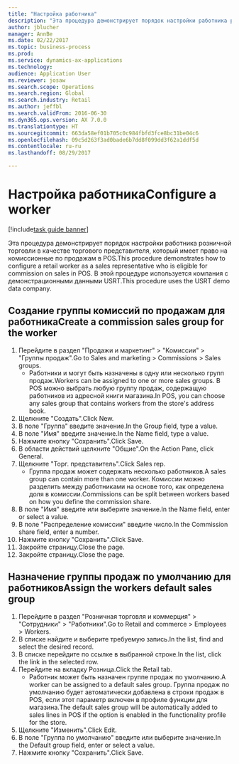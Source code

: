 ```yaml
--- 
title: "Настройка работника"
description: "Эта процедура демонстрирует порядок настройки работника розничной торговли в качестве торгового представителя, который имеет право на комиссионные по продажам в POS."
author: jblucher
manager: AnnBe
ms.date: 02/22/2017
ms.topic: business-process
ms.prod: 
ms.service: dynamics-ax-applications
ms.technology: 
audience: Application User
ms.reviewer: josaw
ms.search.scope: Operations
ms.search.region: Global
ms.search.industry: Retail
ms.author: jeffbl
ms.search.validFrom: 2016-06-30
ms.dyn365.ops.version: AX 7.0.0
ms.translationtype: HT
ms.sourcegitcommit: 663da58ef01b705c0c984fbfd3fce8bc31be04c6
ms.openlocfilehash: 09c5d263f3ad0bade6b7dd8f099dd3f62a1ddf5d
ms.contentlocale: ru-ru
ms.lasthandoff: 08/29/2017

---
```

# <a name="configure-a-worker"></a><span data-ttu-id="31e31-103">Настройка работника</span><span class="sxs-lookup"><span data-stu-id="31e31-103">Configure a worker</span></span>

[!include[task guide banner](../includes/task-guide-banner.md)]

<span data-ttu-id="31e31-104">Эта процедура демонстрирует порядок настройки работника розничной торговли в качестве торгового представителя, который имеет право на комиссионные по продажам в POS.</span><span class="sxs-lookup"><span data-stu-id="31e31-104">This procedure demonstrates how to configure a retail worker as a sales representative who is eligible for commission on sales in POS.</span></span> <span data-ttu-id="31e31-105">В этой процедуре используется компания с демонстрационными данными USRT.</span><span class="sxs-lookup"><span data-stu-id="31e31-105">This procedure uses the USRT demo data company.</span></span>


## <a name="create-a-commission-sales-group-for-the-worker"></a><span data-ttu-id="31e31-106">Создание группы комиссий по продажам для работника</span><span class="sxs-lookup"><span data-stu-id="31e31-106">Create a commission sales group for the worker</span></span>
1. <span data-ttu-id="31e31-107">Перейдите в раздел "Продажи и маркетинг" > "Комиссии" > "Группы продаж".</span><span class="sxs-lookup"><span data-stu-id="31e31-107">Go to Sales and marketing > Commissions > Sales groups.</span></span>
    * <span data-ttu-id="31e31-108">Работники и могут быть назначены в одну или несколько групп продаж.</span><span class="sxs-lookup"><span data-stu-id="31e31-108">Workers can be assigned to one or more sales groups.</span></span> <span data-ttu-id="31e31-109">В POS можно выбрать любую группу продаж, содержащую работников из адресной книги магазина.</span><span class="sxs-lookup"><span data-stu-id="31e31-109">In POS, you can choose any sales group that contains workers from the store's address book.</span></span>  
2. <span data-ttu-id="31e31-110">Щелкните "Создать".</span><span class="sxs-lookup"><span data-stu-id="31e31-110">Click New.</span></span>
3. <span data-ttu-id="31e31-111">В поле "Группа" введите значение.</span><span class="sxs-lookup"><span data-stu-id="31e31-111">In the Group field, type a value.</span></span>
4. <span data-ttu-id="31e31-112">В поле "Имя" введите значение.</span><span class="sxs-lookup"><span data-stu-id="31e31-112">In the Name field, type a value.</span></span>
5. <span data-ttu-id="31e31-113">Нажмите кнопку "Сохранить".</span><span class="sxs-lookup"><span data-stu-id="31e31-113">Click Save.</span></span>
6. <span data-ttu-id="31e31-114">В области действий щелкните "Общие".</span><span class="sxs-lookup"><span data-stu-id="31e31-114">On the Action Pane, click General.</span></span>
7. <span data-ttu-id="31e31-115">Щелкните "Торг. представитель".</span><span class="sxs-lookup"><span data-stu-id="31e31-115">Click Sales rep.</span></span>
    * <span data-ttu-id="31e31-116">Группа продаж может содержать несколько работников.</span><span class="sxs-lookup"><span data-stu-id="31e31-116">A sales group can contain more than one worker.</span></span> <span data-ttu-id="31e31-117">Комиссии можно разделить между работниками на основе того, как определена доля в комиссии.</span><span class="sxs-lookup"><span data-stu-id="31e31-117">Commissions can be split between workers based on how you define the commission share.</span></span>  
8. <span data-ttu-id="31e31-118">В поле "Имя" введите или выберите значение.</span><span class="sxs-lookup"><span data-stu-id="31e31-118">In the Name field, enter or select a value.</span></span>
9. <span data-ttu-id="31e31-119">В поле "Распределение комиссии" введите число.</span><span class="sxs-lookup"><span data-stu-id="31e31-119">In the Commission share field, enter a number.</span></span>
10. <span data-ttu-id="31e31-120">Нажмите кнопку "Сохранить".</span><span class="sxs-lookup"><span data-stu-id="31e31-120">Click Save.</span></span>
11. <span data-ttu-id="31e31-121">Закройте страницу.</span><span class="sxs-lookup"><span data-stu-id="31e31-121">Close the page.</span></span>
12. <span data-ttu-id="31e31-122">Закройте страницу.</span><span class="sxs-lookup"><span data-stu-id="31e31-122">Close the page.</span></span>

## <a name="assign-the-workers-default-sales-group"></a><span data-ttu-id="31e31-123">Назначение группы продаж по умолчанию для работников</span><span class="sxs-lookup"><span data-stu-id="31e31-123">Assign the workers default sales group</span></span>
1. <span data-ttu-id="31e31-124">Перейдите в раздел "Розничная торговля и коммерция" > "Сотрудники" > "Работники".</span><span class="sxs-lookup"><span data-stu-id="31e31-124">Go to Retail and commerce > Employees > Workers.</span></span>
2. <span data-ttu-id="31e31-125">В списке найдите и выберите требуемую запись.</span><span class="sxs-lookup"><span data-stu-id="31e31-125">In the list, find and select the desired record.</span></span>
3. <span data-ttu-id="31e31-126">В списке перейдите по ссылке в выбранной строке.</span><span class="sxs-lookup"><span data-stu-id="31e31-126">In the list, click the link in the selected row.</span></span>
4. <span data-ttu-id="31e31-127">Перейдите на вкладку Розница.</span><span class="sxs-lookup"><span data-stu-id="31e31-127">Click the Retail tab.</span></span>
    * <span data-ttu-id="31e31-128">Работник может быть назначен группе продаж по умолчанию.</span><span class="sxs-lookup"><span data-stu-id="31e31-128">A worker can be assigned to a default sales group.</span></span> <span data-ttu-id="31e31-129">Группа продаж по умолчанию будет автоматически добавлена в строки продаж в POS, если этот параметр включен в профиле функции для магазина.</span><span class="sxs-lookup"><span data-stu-id="31e31-129">The default sales group will be automatically added to sales lines in POS if the option is enabled in the functionality profile for the store.</span></span>  
5. <span data-ttu-id="31e31-130">Щелкните "Изменить".</span><span class="sxs-lookup"><span data-stu-id="31e31-130">Click Edit.</span></span>
6. <span data-ttu-id="31e31-131">В поле "Группа по умолчанию" введите или выберите значение.</span><span class="sxs-lookup"><span data-stu-id="31e31-131">In the Default group field, enter or select a value.</span></span>
7. <span data-ttu-id="31e31-132">Нажмите кнопку "Сохранить".</span><span class="sxs-lookup"><span data-stu-id="31e31-132">Click Save.</span></span>



